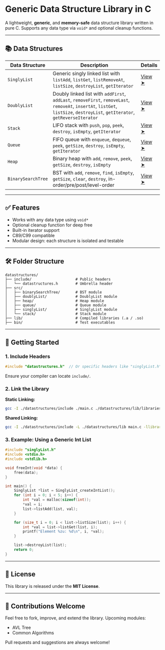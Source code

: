 # Generic Data Structure Library in C

A lightweight, **generic**, and **memory-safe** data structure library written in pure C. Supports any data type via `void*` and optional cleanup functions.

---

## 📚 Data Structures

| Data Structure     | Description                                                                                                                                                                   | Details |
| ------------------ | ----------------------------------------------------------------------------------------------------------------------------------------------------------------------------- | ------- |
| `SinglyList`       | Generic singly linked list with `listAdd`, `listGet`, `listRemoveAt`, `listSize`, `destroyList`, `getIterator`                                                                | [View ➤](datastructures/src/singlyList/README.md) |
| `DoublyList`       | Doubly linked list with `addFirst`, `addLast`, `removeFirst`, `removeLast`, `removeAt`, `insertAt`, `listGet`, `listSize`, `destroyList`, `getIterator`, `getReverseIterator` | [View ➤](datastructures/src/doublyList/README.md) |
| `Stack`            | LIFO stack with `push`, `pop`, `peek`, `destroy`, `isEmpty`, `getIterator`                                                                                                    | [View ➤](datastructures/src/stack/README.md) |
| `Queue`            | FIFO queue with `enqueue`, `dequeue`, `peek`, `getSize`, `destroy`, `isEmpty`, `getIterator`                                                                                  | [View ➤](datastructures/src/queue/README.md) |
| `Heap`             | Binary heap with `add`, `remove`, `peek`, `getSize`, `destroy`, `isEmpty`                                                                                                     | [View ➤](datastructures/src/heap/README.md) |
| `BinarySearchTree` | BST with `add`, `remove`, `find`, `isEmpty`, `getSize`, `clear`, `destroy`, in-order/pre/post/level-order                                                                     | [View ➤](datastructures/src/binarySearchTree/README.md) |

---

## ✅ Features

- Works with any data type using `void*`
- Optional cleanup function for deep free
- Built-in iterator support
- C89/C99 compatible
- Modular design: each structure is isolated and testable

---

## 🛠️ Folder Structure

```
datastructures/
├── include/                    # Public headers
│   └── datastructures.h        # Umbrella header
├── src/
│   ├── binarySearchTree/       # BST module
│   ├── doublyList/             # DoublyList module
│   ├── heap/                   # Heap module
│   ├── queue/                  # Queue module
│   ├── singlyList/             # SinglyList module
│   └── stack/                  # Stack module
├── lib/                        # Compiled libraries (.a / .so)
├── bin/                        # Test executables
```

---

## 🚀 Getting Started

### 1. Include Headers

```c
#include "datastructures.h"  // Or specific headers like "singlyList.h"
```

Ensure your compiler can locate `include/`.

### 2. Link the Library

**Static Linking:**

```bash
gcc -I ./datastructures/include ./main.c ./datastructures/lib/libraries.a -o app
```

**Shared Linking:**

```bash
gcc -I ./datastructures/include -L ./datastructures/lib main.c -llibraries -o app
```

### 3. Example: Using a Generic Int List

```c
#include "singlyList.h"
#include <stdio.h>
#include <stdlib.h>

void freeInt(void *data) {
    free(data);
}

int main() {
    SinglyList *list = SinglyList_createIntList();
    for (int i = 0; i < 5; i++) {
        int *val = malloc(sizeof(int));
        *val = i;
        list->listAdd(list, val);
    }

    for (size_t i = 0; i < list->listSize(list); i++) {
        int *val = list->listGet(list, i);
        printf("Element %zu: %d\n", i, *val);
    }

    list->destroyList(list);
    return 0;
}
```

---

## 📜 License

This library is released under the **MIT License**.

---

## 🙌 Contributions Welcome

Feel free to fork, improve, and extend the library.
Upcoming modules:

* AVL Tree
* Common Algorithms

Pull requests and suggestions are always welcome!
